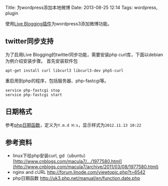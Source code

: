Title: 为wordpress添加本地微博
Date: 2013-08-25 12:14
Tags: wordpress, plugin


使用[Live Blogging插件](http://wordpress.org/extend/plugins/live-blogging/)为wordpress3添加微博功能。
## twitter同步支持

为了启用Live Blogging的twitter同步功能，需要安装php curl库，下面以debian为例介绍安装步骤。
首先安装软件包

	
	apt-get install curl libcurl3 libcurl3-dev php5-curl

重启用到php的程序，包括服务器、php-fastcgi等。

	
	service php-fastcgi stop
	service php-fastcgi start

## 日期格式

参考[php日期函数](http://uk3.php.net/manual/en/function.date.php)，定义为`Y.m.d H:s`，显示样式为`2012.11.13 10:22`
## 参考资料

*  linux下给php安装curl, gd（ubuntu）[http://www.cnblogs.com/macula7/.../1977580.html](http://www.cnblogs.com/macula7/archive/2011/03/08/1977580.html)
*  nginx and cURL http://forum.linode.com/viewtopic.php?t=6542
*  php日期函数 http://uk3.php.net/manual/en/function.date.php

